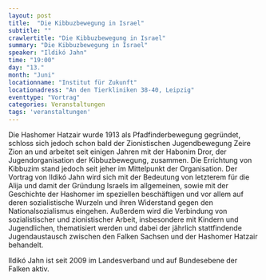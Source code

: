 ```yaml
---
layout: post
title:  "Die Kibbuzbewegung in Israel"
subtitle: ""
crawlertitle: "Die Kibbuzbewegung in Israel"
summary: "Die Kibbuzbewegung in Israel"
speaker: "Ildikó Jahn"
time: "19:00"
day: "13."
month: "Juni"
locationname: "Institut für Zukunft"
locationadress: "An den Tierkliniken 38-40, Leipzig"
eventtype: "Vortrag"
categories: Veranstaltungen
tags: 'veranstaltungen'
---
```


Die Hashomer Hatzair wurde 1913 als Pfadfinderbewegung gegründet, schloss sich jedoch schon bald der Zionistischen Jugendbewegung Zeire Zion an und arbeitet seit einigen Jahren mit der Habonim Dror, der Jugendorganisation der Kibbuzbewegung, zusammen. Die Errichtung von Kibbuzim stand jedoch seit jeher im Mittelpunkt der Organisation. Der Vortrag von Ildikó Jahn wird sich mit der Bedeutung von letzterem für die Alija und damit der Gründung Israels im allgemeinen, sowie mit der Geschichte der Hashomer im speziellen beschäftigen und vor allem auf deren sozialistische Wurzeln und ihren Widerstand gegen den Nationalsozialismus eingehen. Außerdem wird die Verbindung von sozialistischer und zionistischer Arbeit, insbesondere mit Kindern und Jugendlichen, thematisiert werden und dabei der jährlich stattfindende Jugendaustausch zwischen den Falken Sachsen und der Hashomer Hatzair behandelt. 

Ildikó Jahn ist seit 2009 im Landesverband und auf Bundesebene der Falken aktiv.